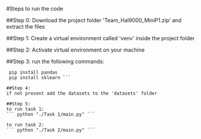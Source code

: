 #Steps to run the code

##Step 0:
Download the project folder 'Team_Hal9000_MiniP1.zip' and extract the files

##Step 1:
Create a virtual environment called 'venv' inside the project folder

##Step 2:
Activate virtual environment on your machine

##Step 3:
run the following commands:
``` pip install matplotlib
 pip install pandas
 pip install sklearn ```

##Step 4: 
if not present add the datasets to the 'datasets' folder

##Step 5:
to run task 1:
``` python "./Task 1/main.py" ```

to run task 2:
``` python "./Task 2/main.py" ```